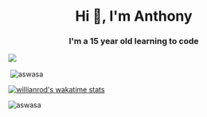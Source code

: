 <h1 align="center">Hi 👋, I'm Anthony</h1>
<h3 align="center">I'm a 15 year old learning to code</h3>

![](https://komarev.com/ghpvc/?username=your-github-aswasa)


<!--START_SECTION:waka-->
<!--END_SECTION:waka-->


<p>&nbsp;<img align="center" src="https://github-readme-stats.vercel.app/api?username=aswasa&show_icons=true&theme=dark&locale=en" alt="aswasa" /></p>

[![willianrod's wakatime stats](https://github-readme-stats.vercel.app/api/wakatime?username=Aswasa&theme=dark)](https://github.com/anuraghazra/github-readme-stats)



<p><img align="center" src="https://github-readme-streak-stats.herokuapp.com/?user=aswasa&theme=dark" alt="aswasa" /></p>

